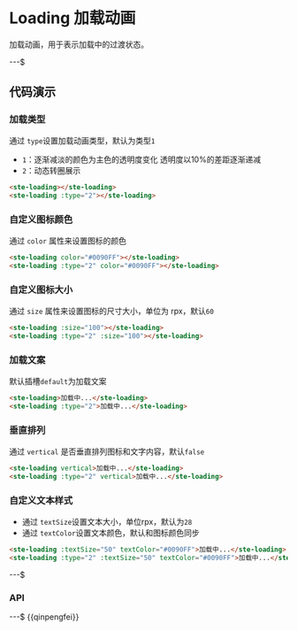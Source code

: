 # Loading 加载动画

加载动画，用于表示加载中的过渡状态。

---$

## 代码演示

### 加载类型

通过 `type`设置加载动画类型，默认为类型`1`

-   `1`：逐渐减淡的颜色为主色的透明度变化 透明度以10%的差距逐渐递减
-   `2`：动态转圈展示

```html
<ste-loading></ste-loading>
<ste-loading :type="2"></ste-loading>
```

### 自定义图标颜色

通过 `color` 属性来设置图标的颜色

```html
<ste-loading color="#0090FF"></ste-loading>
<ste-loading :type="2" color="#0090FF"></ste-loading>
```

### 自定义图标大小

通过 `size` 属性来设置图标的尺寸大小，单位为 rpx，默认`60`

```html
<ste-loading :size="100"></ste-loading>
<ste-loading :type="2" :size="100"></ste-loading>
```

### 加载文案

默认插槽`default`为加载文案

```html
<ste-loading>加载中...</ste-loading>
<ste-loading :type="2">加载中...</ste-loading>
```

### 垂直排列

通过 `vertical` 是否垂直排列图标和文字内容，默认`false`

```html
<ste-loading vertical>加载中...</ste-loading>
<ste-loading :type="2" vertical>加载中...</ste-loading>
```

### 自定义文本样式

-   通过 `textSize`设置文本大小，单位rpx，默认为`28`
-   通过 `textColor`设置文本颜色，默认和图标颜色同步

```html
<ste-loading :textSize="50" textColor="#0090FF">加载中...</ste-loading>
<ste-loading :type="2" :textSize="50" textColor="#0090FF">加载中...</ste-loading>
```

---$

### API

<!-- props -->

---$
{{qinpengfei}}
